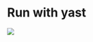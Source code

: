 # Run with yast
![](https://github.com/nu11secur1ty/OpenSUSE-Architecture_and_Deployment/blob/master/acroread/acroread.png)
